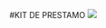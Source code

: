 #KIT DE PRESTAMO
<img src="https://docs.google.com/drawings/d/e/2PACX-1vTFmoZXuJ03o1jUavAK-SI8Tb4v5t_WkkkbvYMWF80g37hudpLYPjNx4ABx-cOekkKPXUNaei7aABoH/pub?w=960&amp;h=720">